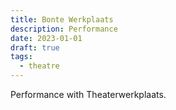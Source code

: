 ```yaml
---
title: Bonte Werkplaats
description: Performance
date: 2023-01-01
draft: true
tags:
  - theatre
---
```


Performance with Theaterwerkplaats.
